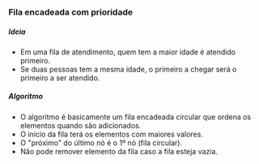 ### Fila encadeada com prioridade

##### Ideia
- Em uma fila de atendimento, quem tem a maior idade é atendido primeiro. 
- Se duas pessoas tem a mesma idade, o primeiro a chegar será o primeiro a ser atendido.

##### Algoritmo
- O algoritmo é basicamente um fila encadeada circular que ordena os elementos quando são adicionados.
- O início da fila terá os elementos com maiores valores.
- O "próximo" do último nó é o 1º nó (fila circular).
- Não pode remover elemento da fila caso a fila esteja vazia.